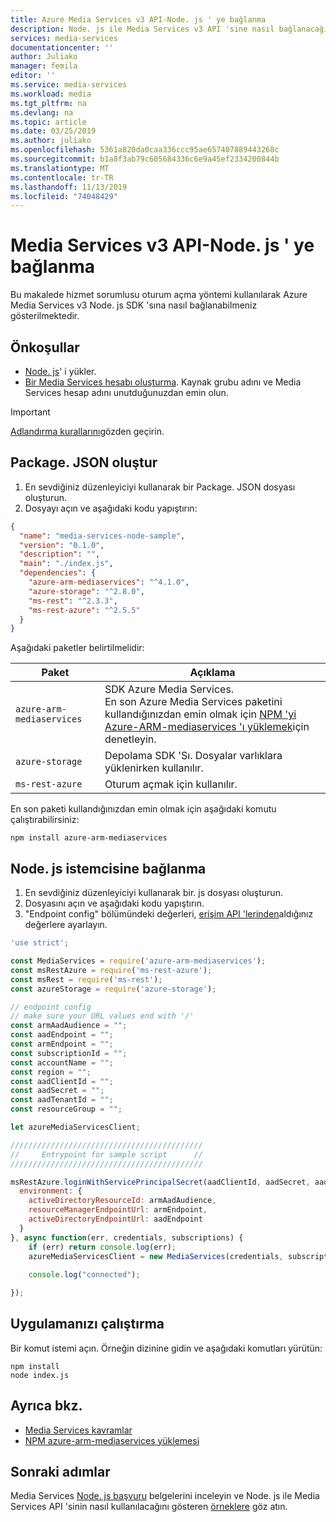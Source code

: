 ```yaml
---
title: Azure Media Services v3 API-Node. js ' ye bağlanma
description: Node. js ile Media Services v3 API 'sine nasıl bağlanacağınızı öğrenin.
services: media-services
documentationcenter: ''
author: Juliako
manager: femila
editor: ''
ms.service: media-services
ms.workload: media
ms.tgt_pltfrm: na
ms.devlang: na
ms.topic: article
ms.date: 03/25/2019
ms.author: juliako
ms.openlocfilehash: 5361a820da0caa336ccc95ae657407889443268c
ms.sourcegitcommit: b1a8f3ab79c605684336c6e9a45ef2334200844b
ms.translationtype: MT
ms.contentlocale: tr-TR
ms.lasthandoff: 11/13/2019
ms.locfileid: "74048429"
---
```

# <a name="connect-to-media-services-v3-api---nodejs"></a>Media Services v3 API-Node. js ' ye bağlanma

Bu makalede hizmet sorumlusu oturum açma yöntemi kullanılarak Azure Media Services v3 Node. js SDK 'sına nasıl bağlanabilmeniz gösterilmektedir.

## <a name="prerequisites"></a>Önkoşullar

- [Node. js](https://nodejs.org/en/download/)' i yükler.
- [Bir Media Services hesabı oluşturma](create-account-cli-how-to.md). Kaynak grubu adını ve Media Services hesap adını unutduğunuzdan emin olun.

> [!IMPORTANT]
> [Adlandırma kurallarını](media-services-apis-overview.md#naming-conventions)gözden geçirin.

## <a name="create-packagejson"></a>Package. JSON oluştur

1. En sevdiğiniz düzenleyiciyi kullanarak bir Package. JSON dosyası oluşturun.
1. Dosyayı açın ve aşağıdaki kodu yapıştırın:

```json
{
  "name": "media-services-node-sample",
  "version": "0.1.0",
  "description": "",
  "main": "./index.js",
  "dependencies": {
    "azure-arm-mediaservices": "^4.1.0",
    "azure-storage": "^2.8.0",
    "ms-rest": "^2.3.3",
    "ms-rest-azure": "^2.5.5"
  }
}
```

Aşağıdaki paketler belirtilmelidir:

|Paket|Açıklama|
|---|---|
|`azure-arm-mediaservices`|SDK Azure Media Services. <br/>En son Azure Media Services paketini kullandığınızdan emin olmak için [NPM 'yi Azure-ARM-mediaservices 'ı yüklemek](https://www.npmjs.com/package/azure-arm-mediaservices/)için denetleyin.|
|`azure-storage`|Depolama SDK 'Sı. Dosyalar varlıklara yüklenirken kullanılır.|
|`ms-rest-azure`| Oturum açmak için kullanılır.|

En son paketi kullandığınızdan emin olmak için aşağıdaki komutu çalıştırabilirsiniz:

```
npm install azure-arm-mediaservices
```

## <a name="connect-to-nodejs-client"></a>Node. js istemcisine bağlanma

1. En sevdiğiniz düzenleyiciyi kullanarak bir. js dosyası oluşturun.
1. Dosyasını açın ve aşağıdaki kodu yapıştırın.
1. "Endpoint config" bölümündeki değerleri, [erişim API 'lerinden](access-api-cli-how-to.md)aldığınız değerlere ayarlayın.

```js
'use strict';

const MediaServices = require('azure-arm-mediaservices');
const msRestAzure = require('ms-rest-azure');
const msRest = require('ms-rest');
const azureStorage = require('azure-storage');

// endpoint config
// make sure your URL values end with '/'
const armAadAudience = "";
const aadEndpoint = "";
const armEndpoint = "";
const subscriptionId = "";
const accountName = "";
const region = "";
const aadClientId = "";
const aadSecret = "";
const aadTenantId = "";
const resourceGroup = "";

let azureMediaServicesClient;

///////////////////////////////////////////
//     Entrypoint for sample script      //
///////////////////////////////////////////

msRestAzure.loginWithServicePrincipalSecret(aadClientId, aadSecret, aadTenantId, {
  environment: {
    activeDirectoryResourceId: armAadAudience,
    resourceManagerEndpointUrl: armEndpoint,
    activeDirectoryEndpointUrl: aadEndpoint
  }
}, async function(err, credentials, subscriptions) {
    if (err) return console.log(err);
    azureMediaServicesClient = new MediaServices(credentials, subscriptionId, armEndpoint, { noRetryPolicy: true });
    
    console.log("connected");

});
```

## <a name="run-your-app"></a>Uygulamanızı çalıştırma

Bir komut istemi açın. Örneğin dizinine gidin ve aşağıdaki komutları yürütün:

```
npm install 
node index.js
```

## <a name="see-also"></a>Ayrıca bkz.

- [Media Services kavramlar](concepts-overview.md)
- [NPM azure-arm-mediaservices yüklemesi](https://www.npmjs.com/package/azure-arm-mediaservices/)

## <a name="next-steps"></a>Sonraki adımlar

Media Services [Node. js başvuru](/javascript/api/overview/azure/mediaservices/management) belgelerini inceleyin ve Node. js ile Media Services API 'sinin nasıl kullanılacağını gösteren [örneklere](https://github.com/Azure-Samples/media-services-v3-node-tutorials) göz atın.

